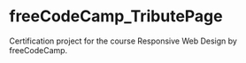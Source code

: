 # freeCodeCamp_TributePage
Certification project for the course Responsive Web Design by freeCodeCamp.
